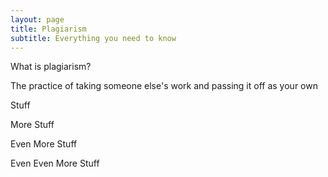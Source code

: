 ```yaml
---
layout: page
title: Plagiarism
subtitle: Everything you need to know
---
```

<div class="tile is-ancestor">
  <div class="tile is-parent is-4">
    <div class="tile is-child notification is-primary">
      <p class="title">
        What is plagiarism?
      </p>
      <p class="subtitle">
        The practice of taking someone else's work and passing it off as your own
      </p>
    </div>
  </div>
  <div class="tile is-parent is-4">
    <div class="tile is-child notification is-light">
      <p class="title">
        Stuff
      </p>
      <p class="subtitle">
        More Stuff
      </p>
    </div>
  </div>
  <div class="tile is-parent is-4">
    <div class="tile is-child notification is-link">
      <p class="title">
        Even More Stuff
      </p>
      <p class="subtitle">
        Even Even More Stuff
      </p>
    </div>
  </div>
</div>
